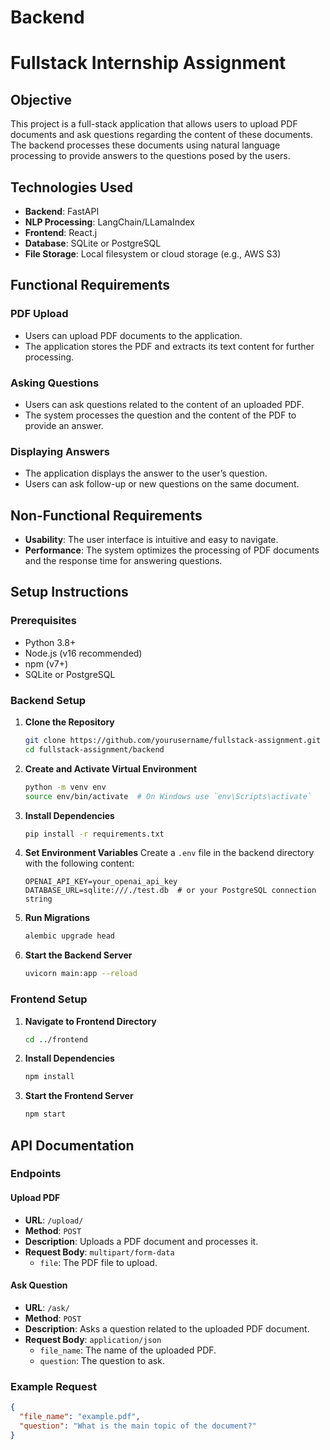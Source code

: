 # Backend


# Fullstack Internship Assignment

## Objective
This project is a full-stack application that allows users to upload PDF documents and ask questions regarding the content of these documents. The backend processes these documents using natural language processing to provide answers to the questions posed by the users.

## Technologies Used
- **Backend**: FastAPI
- **NLP Processing**: LangChain/LLamaIndex
- **Frontend**: React.j
- **Database**: SQLite or PostgreSQL
- **File Storage**: Local filesystem or cloud storage (e.g., AWS S3)

## Functional Requirements
### PDF Upload
- Users can upload PDF documents to the application.
- The application stores the PDF and extracts its text content for further processing.

### Asking Questions
- Users can ask questions related to the content of an uploaded PDF.
- The system processes the question and the content of the PDF to provide an answer.

### Displaying Answers
- The application displays the answer to the user’s question.
- Users can ask follow-up or new questions on the same document.

## Non-Functional Requirements
- **Usability**: The user interface is intuitive and easy to navigate.
- **Performance**: The system optimizes the processing of PDF documents and the response time for answering questions.

## Setup Instructions

### Prerequisites
- Python 3.8+
- Node.js (v16 recommended)
- npm (v7+)
- SQLite or PostgreSQL

### Backend Setup
1. **Clone the Repository**
    ```bash
    git clone https://github.com/yourusername/fullstack-assignment.git
    cd fullstack-assignment/backend
    ```

2. **Create and Activate Virtual Environment**
    ```bash
    python -m venv env
    source env/bin/activate  # On Windows use `env\Scripts\activate`
    ```

3. **Install Dependencies**
    ```bash
    pip install -r requirements.txt
    ```

4. **Set Environment Variables**
    Create a `.env` file in the backend directory with the following content:
    ```
    OPENAI_API_KEY=your_openai_api_key
    DATABASE_URL=sqlite:///./test.db  # or your PostgreSQL connection string
    ```

5. **Run Migrations**
    ```bash
    alembic upgrade head
    ```

6. **Start the Backend Server**
    ```bash
    uvicorn main:app --reload
    ```

### Frontend Setup
1. **Navigate to Frontend Directory**
    ```bash
    cd ../frontend
    ```

2. **Install Dependencies**
    ```bash
    npm install
    ```

3. **Start the Frontend Server**
    ```bash
    npm start
    ```

## API Documentation

### Endpoints

#### Upload PDF
- **URL**: `/upload/`
- **Method**: `POST`
- **Description**: Uploads a PDF document and processes it.
- **Request Body**: `multipart/form-data`
    - `file`: The PDF file to upload.

#### Ask Question
- **URL**: `/ask/`
- **Method**: `POST`
- **Description**: Asks a question related to the uploaded PDF document.
- **Request Body**: `application/json`
    - `file_name`: The name of the uploaded PDF.
    - `question`: The question to ask.

### Example Request
```json
{
  "file_name": "example.pdf",
  "question": "What is the main topic of the document?"
}
